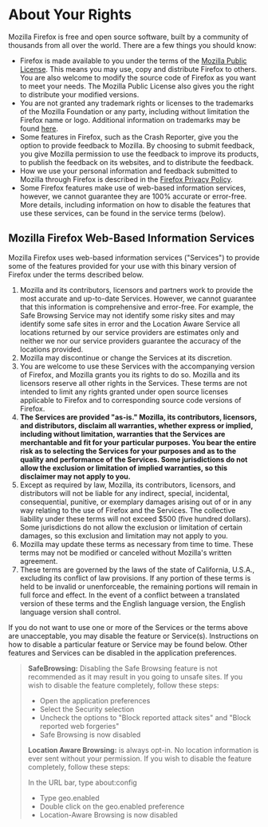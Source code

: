 # About Your Rights

Mozilla Firefox is free and open source software, built by a community of thousands from all over the world. There are a few things you should know:

* Firefox is made available to you under the terms of the [Mozilla Public License](http://www.mozilla.org/MPL/). This means you may use, copy and distribute Firefox to others. You are also welcome to modify the source code of Firefox as you want to meet your needs. The Mozilla Public License also gives you the right to distribute your modified versions.
* You are not granted any trademark rights or licenses to the trademarks of the Mozilla Foundation or any party, including without limitation the Firefox name or logo. Additional information on trademarks may be found [here](https://www.mozilla.org/foundation/trademarks/policy/).
* Some features in Firefox, such as the Crash Reporter, give you the option to provide feedback to Mozilla. By choosing to submit feedback, you give Mozilla permission to use the feedback to improve its products, to publish the feedback on its websites, and to distribute the feedback.
* How we use your personal information and feedback submitted to Mozilla through Firefox is described in the [Firefox Privacy Policy](https://www.mozilla.org/privacy/firefox/).
* Some Firefox features make use of web-based information services, however, we cannot guarantee they are 100% accurate or error-free. More details, including information on how to disable the features that use these services, can be found in the service terms (below).

## Mozilla Firefox Web-Based Information Services

Mozilla Firefox uses web-based information services ("Services") to provide some of the features provided for your use with this binary version of Firefox under the terms described below.

1. Mozilla and its contributors, licensors and partners work to provide the most accurate and up-to-date Services. However, we cannot guarantee that this information is comprehensive and error-free. For example, the Safe Browsing Service may not identify some risky sites and may identify some safe sites in error and the Location Aware Service all locations returned by our service providers are estimates only and neither we nor our service providers guarantee the accuracy of the locations provided.
1. Mozilla may discontinue or change the Services at its discretion.
1. You are welcome to use these Services with the accompanying version of Firefox, and Mozilla grants you its rights to do so. Mozilla and its licensors reserve all other rights in the Services. These terms are not intended to limit any rights granted under open source licenses applicable to Firefox and to corresponding source code versions of Firefox.
1. **The Services are provided "as-is." Mozilla, its contributors, licensors, and distributors, disclaim all warranties, whether express or implied, including without limitation, warranties that the Services are merchantable and fit for your particular purposes. You bear the entire risk as to selecting the Services for your purposes and as to the quality and performance of the Services. Some jurisdictions do not allow the exclusion or limitation of implied warranties, so this disclaimer may not apply to you.**
1. Except as required by law, Mozilla, its contributors, licensors, and distributors will not be liable for any indirect, special, incidental, consequential, punitive, or exemplary damages arising out of or in any way relating to the use of Firefox and the Services. The collective liability under these terms will not exceed $500 (five hundred dollars). Some jurisdictions do not allow the exclusion or limitation of certain damages, so this exclusion and limitation may not apply to you.
1. Mozilla may update these terms as necessary from time to time. These terms may not be modified or canceled without Mozilla's written agreement.
1. These terms are governed by the laws of the state of California, U.S.A., excluding its conflict of law provisions. If any portion of these terms is held to be invalid or unenforceable, the remaining portions will remain in full force and effect. In the event of a conflict between a translated version of these terms and the English language version, the English language version shall control.

If you do not want to use one or more of the Services or the terms above are unacceptable, you may disable the feature or Service(s). Instructions on how to disable a particular feature or Service may be found below. Other features and Services can be disabled in the application preferences.

> **SafeBrowsing:** Disabling the Safe Browsing feature is not recommended as it may result in you going to unsafe sites. If you wish to disable the feature completely, follow these steps:
>
>* Open the application preferences
>* Select the Security selection
>* Uncheck the options to "Block reported attack sites" and "Block reported web forgeries"
>* Safe Browsing is now disabled
>
> **Location Aware Browsing:** is always opt-in. No location information is ever sent without your permission. If you wish to disable the feature completely, follow these steps:
>
>In the URL bar, type about:config
>* Type geo.enabled
>* Double click on the geo.enabled preference
>* Location-Aware Browsing is now disabled

